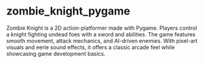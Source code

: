 # zombie_knight_pygame
Zombie Knight is a 2D action-platformer made with Pygame. Players control a knight fighting undead foes with a sword and abilities. The game features smooth movement, attack mechanics, and AI-driven enemies. With pixel-art visuals and eerie sound effects, it offers a classic arcade feel while showcasing game development basics.

